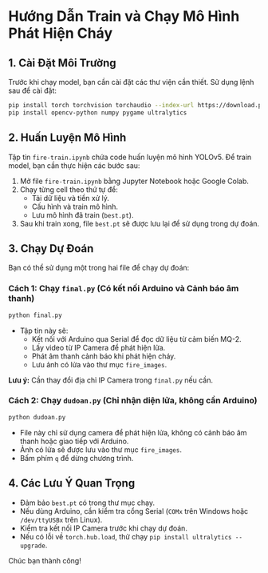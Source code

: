 # Hướng Dẫn Train và Chạy Mô Hình Phát Hiện Cháy

## 1. Cài Đặt Môi Trường

Trước khi chạy model, bạn cần cài đặt các thư viện cần thiết. Sử dụng lệnh sau để cài đặt:

```bash
pip install torch torchvision torchaudio --index-url https://download.pytorch.org/whl/cpu
pip install opencv-python numpy pygame ultralytics
```

## 2. Huấn Luyện Mô Hình

Tập tin `fire-train.ipynb` chứa code huấn luyện mô hình YOLOv5. Để train model, bạn cần thực hiện các bước sau:

1. Mở file `fire-train.ipynb` bằng Jupyter Notebook hoặc Google Colab.
2. Chạy từng cell theo thứ tự để:
   - Tải dữ liệu và tiền xử lý.
   - Cấu hình và train mô hình.
   - Lưu mô hình đã train (`best.pt`).
3. Sau khi train xong, file `best.pt` sẽ được lưu lại để sử dụng trong dự đoán.

## 3. Chạy Dự Đoán

Bạn có thể sử dụng một trong hai file để chạy dự đoán:

### Cách 1: Chạy `final.py` (Có kết nối Arduino và Cảnh báo âm thanh)

```bash
python final.py
```

- Tập tin này sẽ:
  - Kết nối với Arduino qua Serial để đọc dữ liệu từ cảm biến MQ-2.
  - Lấy video từ IP Camera để phát hiện lửa.
  - Phát âm thanh cảnh báo khi phát hiện cháy.
  - Lưu ảnh có lửa vào thư mục `fire_images`.

**Lưu ý:** Cần thay đổi địa chỉ IP Camera trong `final.py` nếu cần.

### Cách 2: Chạy `dudoan.py` (Chỉ nhận diện lửa, không cần Arduino)

```bash
python dudoan.py
```

- File này chỉ sử dụng camera để phát hiện lửa, không có cảnh báo âm thanh hoặc giao tiếp với Arduino.
- Ảnh có lửa sẽ được lưu vào thư mục `fire_images`.
- Bấm phím `q` để dừng chương trình.

## 4. Các Lưu Ý Quan Trọng

- Đảm bảo `best.pt` có trong thư mục chạy.
- Nếu dùng Arduino, cần kiểm tra cổng Serial (`COMx` trên Windows hoặc `/dev/ttyUSBx` trên Linux).
- Kiểm tra kết nối IP Camera trước khi chạy dự đoán.
- Nếu có lỗi về `torch.hub.load`, thử chạy `pip install ultralytics --upgrade`.

Chúc bạn thành công!

